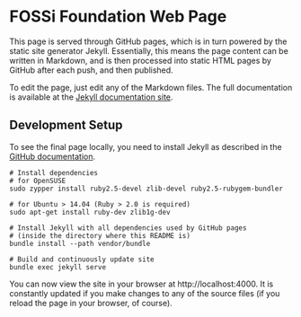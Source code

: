 # FOSSi Foundation Web Page

This page is served through GitHub pages, which is in turn powered by the
static site generator Jekyll.
Essentially, this means the page content can be written in Markdown, and is
then processed into static HTML pages by GitHub after each push, and then
published.

To edit the page, just edit any of the Markdown files.
The full documentation is available at the
[Jekyll documentation site](https://jekyllrb.com/docs/home/).

## Development Setup
To see the final page locally, you need to install Jekyll as described in the
[GitHub documentation](https://help.github.com/articles/setting-up-your-github-pages-site-locally-with-jekyll/).

~~~
# Install dependencies
# for OpenSUSE
sudo zypper install ruby2.5-devel zlib-devel ruby2.5-rubygem-bundler

# for Ubuntu > 14.04 (Ruby > 2.0 is required)
sudo apt-get install ruby-dev zlib1g-dev

# Install Jekyll with all dependencies used by GitHub pages
# (inside the directory where this README is)
bundle install --path vendor/bundle

# Build and continuously update site
bundle exec jekyll serve
~~~

You can now view the site in your browser at http://localhost:4000.
It is constantly updated if you make changes to any of the source files
(if you reload the page in your browser, of course).
